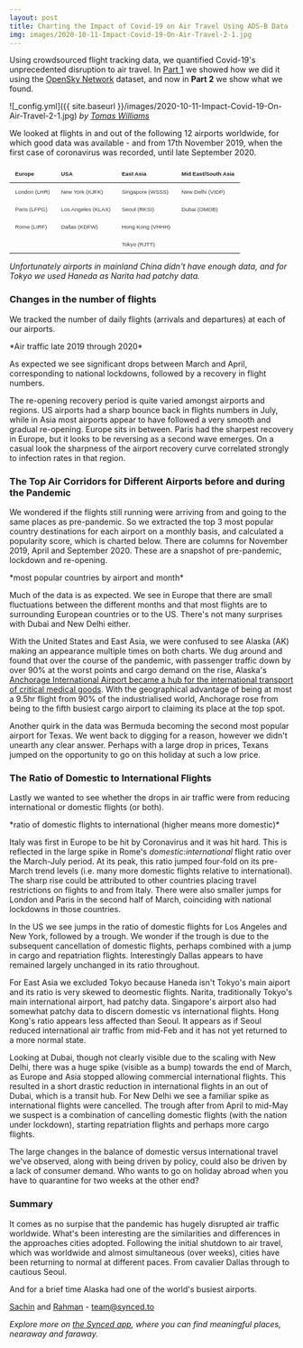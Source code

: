 ```yaml
---
layout: post
title: Charting the Impact of Covid-19 on Air Travel Using ADS-B Data (Part 2)
img: images/2020-10-11-Impact-Covid-19-On-Air-Travel-2-1.jpg
---
```


Using crowdsourced flight tracking data, we quantified Covid-19's unprecedented disruption to air travel. In [Part 1](https://blog.synced.to/Impact-Covid-19-On-Air-Travel-1/) we showed how we did it using the [OpenSky Network](https://opensky-network.org/ "OpenSky Network Homepage") dataset, and now in **Part 2** we show what we found.

![_config.yml]({{ site.baseurl }}/images/2020-10-11-Impact-Covid-19-On-Air-Travel-2-1.jpg)
*by [Tomas Williams](https://unsplash.com/photos/CGf5m4OYKQE)*

We looked at flights in and out of the following 12 airports worldwide, for which good data was available - and from 17th November 2019, when the first case of coronavirus was recorded, until late September 2020.

<style>
table {
    border: 0;
    border-collapse: collapse;
    border-spacing: 0;
    font: 0.7em "Titillium Web", sans-serif;
    margin-left: auto;
    margin-right: auto;
}
th {
    border: 0;
    padding: 10px;
    text-align: left;
    text-shadow: 1px 1px 1px #fff;
    font-weight: bold;
}
tbody td {
    border: 0;
    color: #333;
    padding: 10px;
    text-shadow: 1px 1px 1px #fff;
}
</style>


| Europe       | USA                | East Asia        | Mid East/South Asia    |
|--------------|--------------------|------------------|------------------------|
| London (LHR) | New York (KJFK)    | Singapore (WSSS) | New Delhi (VIDP)       |
| Paris (LFPG) | Los Angeles (KLAX) | Seoul (RKSI)     | Dubai (OMDB)           |
| Rome (LIRF)  | Dallas (KDFW)      | Hong Kong (VHHH) |                        |
|              |                    | Tokyo (RJTT)     |                        |

*Unfortunately airports in mainland China didn't have enough data, and for Tokyo we used Haneda as Narita had patchy data.*


### Changes in the number of flights 
We tracked the number of daily flights (arrivals and departures) at each of our airports.


<script src="https://d3js.org/d3.v3.js"></script>




<style>

.chart-1-container {
font: 0.7em "Titillium Web", sans-serif;
}


.chart-1-container .axis path,
.chart-1-container .axis line {
fill: none;
stroke: #000;
shape-rendering: crispEdges;
}

.chart-1-container .x.axis path {
display: none;
}

.chart-1-container .line {
fill: none;
stroke: steelblue;
stroke-width: 1.5px;
}

.chart-1-container .legend rect {
fill:white;
stroke:black;
opacity:0.8;}

</style>

<div class="d3-chart-container chart-1-container"></div>
*Air traffic late 2019 through 2020*

<script src="https://blog.synced.to/datascripts/2020-10-11-Impact-Covid-19-On-Air-Travel-2-1/dailyflights.js"></script>

As expected we see significant drops between March and April, corresponding to national lockdowns, followed by a recovery in flight numbers. 

The re-opening recovery period is quite varied amongst airports and regions. US airports had a sharp bounce back in flights numbers in July, while in Asia most airports appear to have followed a very smooth and gradual re-opening. Europe sits in between. Paris had the sharpest recovery in Europe, but it looks to be reversing as a second wave emerges. On a casual look the sharpness of the airport recovery curve correlated strongly to infection rates in that region.


### The Top Air Corridors for Different Airports before and during the Pandemic 
We wondered if the flights still running were arriving from and going to the same places as pre-pandemic. So we extracted the top 3 most popular country destinations for each airport on a monthly basis, and calculated a popularity score, which is charted below. There are columns for  November 2019, April and September 2020. These are a snapshot of pre-pandemic, lockdown and re-opening. 

<style>

.chart-2-container {
font: 10px "Titillium Web", sans-serif;
}


.chart-2-container .axis path,
.chart-2-container .axis line {
fill: none;
stroke: #000;
shape-rendering: crispEdges;
}

.chart-2-container .x.axis {
display: none;
}

</style>

<div class="d3-chart-container chart-2-container"></div>
*most popular countries by airport and month*

<script src="https://blog.synced.to/datascripts/2020-10-11-Impact-Covid-19-On-Air-Travel-2-2/combined.js"></script>


Much of the data is as expected. We see in Europe that there are small fluctuations between the different months and that most flights are to surrounding European countries or to the US. There's not many surprises with Dubai and New Delhi either.

With the United States and East Asia, we were confused to see Alaska (AK) making an appearance multiple times on both charts. We dug around and found that over the course of the pandemic, with passenger traffic down by over 90% at the worst points and cargo demand on the rise, Alaska's [Anchorage International Airport became a hub for the international transport of critical medical goods](https://edition.cnn.com/travel/article/anchorage-airport-world-busiest/index.html). With the geographical advantage of being at most a 9.5hr flight from 90% of the industrialised world, Anchorage rose from being to the fifth busiest cargo airport to claiming its place at the top spot.

Another quirk in the data was Bermuda becoming the second most popular airport for Texas. We went back to digging for a reason, however we didn't unearth any clear answer. Perhaps with a large drop in prices, Texans jumped on the opportunity to go on this holiday at such a low price.  

### The Ratio of Domestic to International Flights 

Lastly we wanted to see whether the drops in air traffic were from reducing international or domestic flights (or both).

<style>

.chart-3-container {
font: 0.7em "Titillium Web", sans-serif;
}


.chart-3-container .axis path,
.chart-3-container .axis line {
fill: none;
stroke: #000;
shape-rendering: crispEdges;
}

.chart-3-container .x.axis path {
display: none;
}

.chart-3-container .line {
fill: none;
stroke: steelblue;
stroke-width: 1.5px;
}

.chart-3-container .legend rect {
fill:white;
stroke:black;
opacity:0.8;}

</style>



<div class="d3-chart-container chart-3-container"></div>
*ratio of domestic flights to international (higher means more domestic)*

<script src="https://blog.synced.to/datascripts/2020-10-11-Impact-Covid-19-On-Air-Travel-2-3/domvsint.js"></script>



Italy was first in Europe to be hit by Coronavirus and it was hit hard. This is reflected in the large spike in Rome's *domestic:international* flight ratio over the March-July period. At its peak, this ratio jumped four-fold on its pre-March trend levels (i.e. many more domestic flights relative to international). The sharp rise could be attributed to other countries placing travel restrictions on flights to and from Italy. There were also smaller jumps for London and Paris in the second half of March, coinciding with national lockdowns in those countries.  

In the US we see jumps in the ratio of domestic flights for Los Angeles and New York, followed by a trough. We wonder if the trough is due to the subsequent cancellation of domestic flights, perhaps combined with a jump in cargo and repatriation flights. Interestingly Dallas appears to have remained largely unchanged in its ratio throughout.

For East Asia we excluded Tokyo because Haneda isn't Tokyo's main aiport and its ratio is very skewed to deomestic flights. Narita, traditionally Tokyo's main international airport, had patchy data. Singapore's airport also had somewhat patchy data to discern domestic vs international flights. Hong Kong's ratio appears less affected than Seoul. It appears as if Seoul reduced international air traffic from mid-Feb and it has not yet returned to a more normal state. 

Looking at Dubai, though not clearly visible due to the scaling with New Delhi, there was a huge spike (visible as a bump) towards the end of March, as Europe and Asia stopped allowing commercial international flights. This resulted in a short drastic reduction in international flights in an out of Dubai, which is a transit hub. For New Delhi we see a familiar spike as international flights were cancelled. The trough after from April to mid-May we suspect is a combination of cancelling domestic flights (with the nation under lockdown), starting repatriation flights and perhaps more cargo flights.

The large changes in the balance of domestic versus international travel we've observed, along with being driven by policy, could also be driven by a lack of consumer demand. Who wants to go on holiday abroad when you have to quarantine for two weeks at the other end?


### Summary

It comes as no surpise that the pandemic has hugely disrupted air traffic worldwide. What's been interesting are the similarities and differences in the approaches cities adopted. Following the initial shutdown to air travel, which was worldwide and almost simultaneous (over weeks), cities have been returning to normal at different paces. From cavalier Dallas through to cautious Seoul. 

And for a brief time Alaska had one of the world's busiest airports.

[Sachin](https://www.linkedin.com/in/sachinvasudevan/) and [Rahman](https://www.linkedin.com/in/rahman-zane/) - <team@synced.to>

_Explore more on [the Synced app](http://onelink.to/8ttzr9), where you can find meaningful places, nearaway and faraway._
